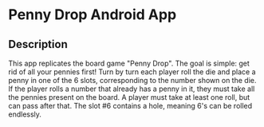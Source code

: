 # Penny Drop Android App

## Description

This app replicates the board game "Penny Drop". The goal is simple: get rid of all your pennies first! Turn by turn
each player roll the die and place a penny in one of the 6 slots, corresponding to the number shown on the die. If the
player rolls a number that already has a penny in it, they must take all the pennies present on the board. A player must
take at least one roll, but can pass after that. The slot #6 contains a hole, meaning 6's can be rolled endlessly.